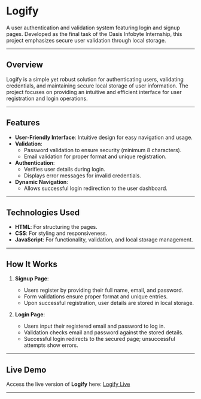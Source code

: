 # Logify

A user authentication and validation system featuring login and signup pages. Developed as the final task of the Oasis Infobyte Internship, this project emphasizes secure user validation through local storage.

---

## Overview

Logify is a simple yet robust solution for authenticating users, validating credentials, and maintaining secure local storage of user information. The project focuses on providing an intuitive and efficient interface for user registration and login operations.

---

## Features

- **User-Friendly Interface**: Intuitive design for easy navigation and usage.
- **Validation**:
  - Password validation to ensure security (minimum 8 characters).
  - Email validation for proper format and unique registration.
- **Authentication**:
  - Verifies user details during login.
  - Displays error messages for invalid credentials.
- **Dynamic Navigation**:
  - Allows successful login redirection to the user dashboard.

---

## Technologies Used

- **HTML**: For structuring the pages.
- **CSS**: For styling and responsiveness.
- **JavaScript**: For functionality, validation, and local storage management.

---

## How It Works

1. **Signup Page**:
   - Users register by providing their full name, email, and password.
   - Form validations ensure proper format and unique entries.
   - Upon successful registration, user details are stored in local storage.

2. **Login Page**:
   - Users input their registered email and password to log in.
   - Validation checks email and password against the stored details.
   - Successful login redirects to the secured page; unsuccessful attempts show errors.

---

## Live Demo

Access the live version of **Logify** here: [Logify Live](https://logifybysuthar.netlify.app/)

---
